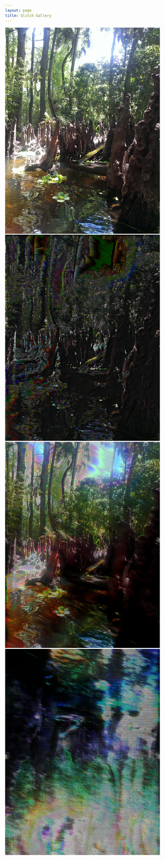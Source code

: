 ```yaml
---
layout: page
title: Glitch Gallery
---
```


<style>
	.galleria {
		height: 70em;
		background: #f4f4f4;
	}

	.galleria > div {
		backgroun: #f4f4f4;
	}
</style>
<div class="galleria">
	<img src="/images/glitch/roots/roots.jpg">
	<img src="/images/glitch/roots/set1.png">
	<img src="/images/glitch/roots/set4.png">
	<img src="/images/glitch/roots/set3.png">
</div>


<script src="/js/jquery-1.11.3.min.js"></script>
<script src="/js/galleria-1.4.2.min.js"></script>
<script>
Galleria.loadTheme('/static/themes/classic/galleria.classic.min.js');
Galleria.run('.galleria');
</script>